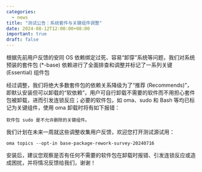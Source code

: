 ```yaml
---
categories:
  - news
title: "测试公告：系统套件与关键组件调整"
date: 2024-08-12T12:00:00+08:00
important: true
draft: false
---
```



根据先前用户反馈的安同 OS 依赖绑定过死、容易“卸穿”系统等问题，我们对系统预装的套件包 (*-base) 依赖进行了全面排查和调整并标记了一系列关键 (Essential) 组件包

经过调整，我们将绝大多数套件包的依赖关系降级为了“推荐 (Recommends)”，即默认安装但可以卸载的“软依赖”，用户可自行卸载不需要的软件而不用担心套件包被卸载，进而引发连锁反应；必要的软件包，如 oma、sudo 和 Bash 等均已标记为关键组件，使用 oma 卸载时将有如下报错：
```
软件包 sudo 是不允许删除的关键组件。
```
我们计划在未来一周就这些调整收集用户反馈，欢迎您打开测试源试用：
```
oma topics --opt-in base-package-rework-survey-20240716
```
安装后，建议您观察是否有任何不需要的软件包在卸载时报错、引发连锁反应或造成困扰，并将情况反馈给我们，谢谢！
